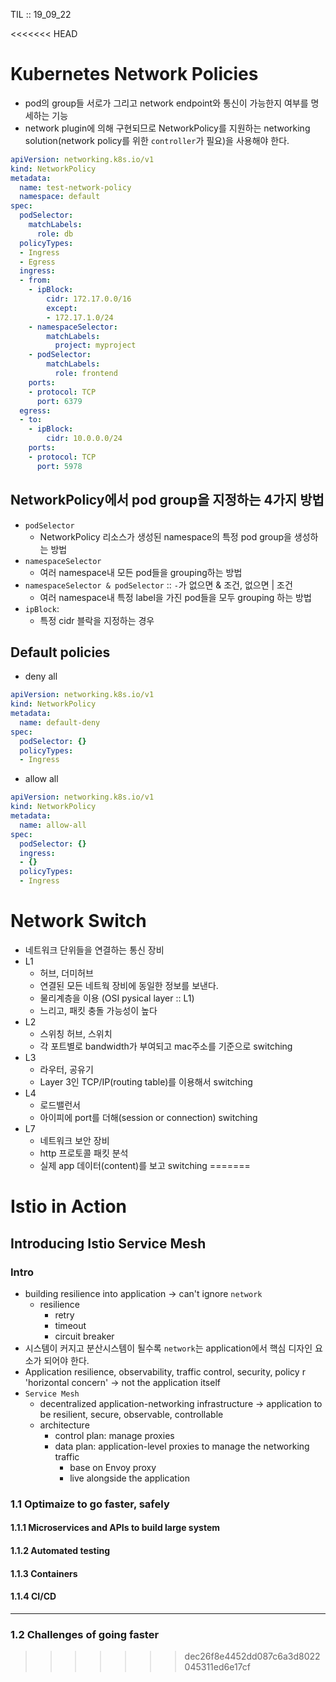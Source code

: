 TIL :: 19_09_22

<<<<<<< HEAD
# Kubernetes Network Policies
- pod의 group들 서로가 그리고 network endpoint와 통신이 가능한지 여부를 명세하는 기능
- network plugin에 의해 구현되므로 NetworkPolicy를 지원하는 networking solution(network policy를 위한 `controller`가 필요)을 사용해야 한다.

```yaml
apiVersion: networking.k8s.io/v1
kind: NetworkPolicy
metadata:
  name: test-network-policy
  namespace: default
spec:
  podSelector:
    matchLabels:
      role: db
  policyTypes:
  - Ingress
  - Egress
  ingress:
  - from:
    - ipBlock:
        cidr: 172.17.0.0/16
        except:
        - 172.17.1.0/24
    - namespaceSelector:
        matchLabels:
          project: myproject
    - podSelector:
        matchLabels:
          role: frontend
    ports:
    - protocol: TCP
      port: 6379
  egress:
  - to:
    - ipBlock:
        cidr: 10.0.0.0/24
    ports:
    - protocol: TCP
      port: 5978
```
## NetworkPolicy에서 pod group을 지정하는 4가지 방법
- `podSelector`
  - NetworkPolicy 리소스가 생성된 namespace의 특정 pod group을 생성하는 방법 
- `namespaceSelector`
  - 여러 namespace내 모든 pod들을 grouping하는 방법
- `namespaceSelector & podSelector` :: `-`가 없으면 & 조건, 없으면 | 조건
  - 여러 namespace내 특정 label을 가진 pod들을 모두 grouping 하는 방법
- `ipBlock`:
  - 특정 cidr 블락을 지정하는 경우

## Default policies
- deny all
```yaml
apiVersion: networking.k8s.io/v1
kind: NetworkPolicy
metadata:
  name: default-deny
spec:
  podSelector: {}
  policyTypes:
  - Ingress
```
- allow all
```yaml
apiVersion: networking.k8s.io/v1
kind: NetworkPolicy
metadata:
  name: allow-all
spec:
  podSelector: {}
  ingress:
  - {}
  policyTypes:
  - Ingress
```

# Network Switch
- 네트워크 단위들을 연결하는 통신 장비
- L1
  - 허브, 더미허브
  - 연결된 모든 네트웍 장비에 동일한 정보를 보낸다. 
  - 물리계층을 이용 (OSI pysical layer :: L1) 
  - 느리고, 패킷 충돌 가능성이 높다
- L2
  - 스위칭 허브, 스위치
  - 각 포트별로 bandwidth가 부여되고 mac주소를 기준으로 switching
- L3
  - 라우터, 공유기
  - Layer 3인 TCP/IP(routing table)를 이용해서 switching
- L4
  - 로드밸런서
  - 아이피에 port를 더해(session or connection) switching
- L7
  - 네트워크 보안 장비
  - http 프로토콜 패킷 분석
  - 실제 app 데이터(content)를 보고 switching
=======
# Istio in Action

## Introducing Istio Service Mesh

### Intro
- building resilience into application -> can't ignore `network`
  - resilience
    - retry
    - timeout
    - circuit breaker
- 시스템이 커지고 분산시스템이 될수록 `network`는 application에서 핵심 디자인 요소가 되어야 한다.
- Application resilience, observability, traffic control, security, policy r 'horizontal concern' -> not the application itself
- `Service Mesh`
  - decentralized application-networking infrastructure -> application to be resilient, secure, observable, controllable
  - architecture
    - control plan: manage proxies
    - data plan: application-level proxies to manage the networking traffic
      - base on Envoy proxy
      - live alongside the application

### 1.1 Optimaize to go faster, safely

#### 1.1.1 Microservices and APIs to build large system

#### 1.1.2 Automated testing

#### 1.1.3 Containers

#### 1.1.4 CI/CD

---

### 1.2 Challenges of going faster


>>>>>>> dec26f8e4452dd087c6a3d8022045311ed6e17cf
